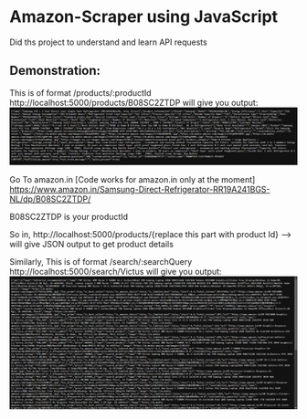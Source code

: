 # Amazon-Scraper using JavaScript

Did ths project to understand and learn API requests

## Demonstration:
This is of format /products/:productId
http://localhost:5000/products/B08SC2ZTDP will give you output:
![Alt text](/scraper_op.png "Product details returned")



Go To amazon.in [Code works for amazon.in only at the moment]
https://www.amazon.in/Samsung-Direct-Refrigerator-RR19A241BGS-NL/dp/B08SC2ZTDP/

B08SC2ZTDP is your productId

So in, http://localhost:5000/products/{replace this part with product Id} --> will give JSON output to get product details

Similarly,
This is of format /search/:searchQuery
http://localhost:5000/search/Victus will give you output:
![Alt text](/scraper_op2.png "Searched Product details returned")
